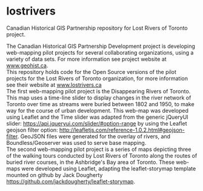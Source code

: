 # lostrivers
Canadian Historical GIS Partnership repository for Lost Rivers of Toronto project.

The Canadian Historical GIS Partnership Development project is developing web-mapping pilot projects for several collaborating organizations, using a variety of data sets. For more information see project website at www.geohist.ca. <br>
This repository holds code for the Open Source versions of the pilot projects for the Lost Rivers of Toronto organization, for more information see their website at www.lostrivers.ca <br>
The first web-mapping pilot project is the Disappearing Rivers of Toronto. This map uses a time-line slider to display changes in the river network of Toronto over time as streams were buried between 1802 and 1950, to make way for the course of urban development. This web-map was developed using Leaflet and the Time slider was adapted from the generic jQueryUI slider: https://api.jqueryui.com/slider/#option-range by using the Leaflet geojson filter option: http://leafletjs.com/reference-1.0.2.html#geojson-filter. GeoJSON files were generated for the overlay of rivers, and Boundless/Geoserver was used to serve base mapping. <br>
The second web-mapping pilot project is a series of maps depicting three of the walking tours conducted by Lost Rivers of Toronto along the routes of buried river courses, in the Ashbridge's Bay area of Toronto. These web-maps were developed using Leaflet, adapting the leaflet-storymap template mounted on github by Jack Dougherty https://github.com/jackdougherty/leaflet-storymap. <br>
